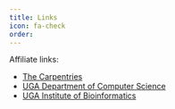 ```yaml
---
title: Links
icon: fa-check
order: 
---
```

Affiliate links:
* [The Carpentries](https://carpentries.org/)
* [UGA Department of Computer Science](https://www.cs.uga.edu/)
* [UGA Institute of Bioinformatics](https://iob.uga.edu/)
